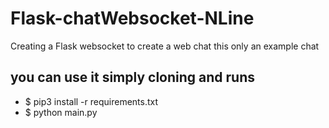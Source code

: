 # Flask-chatWebsocket-NLine
Creating a Flask websocket to create a web chat this only an example chat

## you can use it simply cloning and runs
- $ pip3 install -r requirements.txt
- $ python main.py